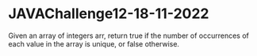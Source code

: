 # JAVAChallenge12-18-11-2022
Given an array of integers arr, return true if the number of occurrences of each value in the array is unique, or false otherwise.
